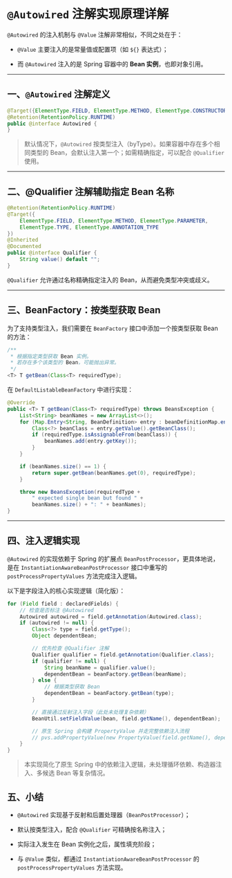 

# `@Autowired` 注解实现原理详解

`@Autowired` 的注入机制与 `@Value` 注解非常相似，不同之处在于：

- `@Value` 主要注入的是常量值或配置项（如 `${}` 表达式）；
    
- 而 `@Autowired` 注入的是 Spring 容器中的 **Bean 实例**，也即对象引用。
    

---

## 一、`@Autowired` 注解定义

```java
@Target({ElementType.FIELD, ElementType.METHOD, ElementType.CONSTRUCTOR})
@Retention(RetentionPolicy.RUNTIME)
public @interface Autowired {
}
```

> 默认情况下，`@Autowired` 按类型注入（byType）。如果容器中存在多个相同类型的 Bean，会默认注入第一个；如需精确指定，可以配合 `@Qualifier` 使用。

---

## 二、@Qualifier 注解辅助指定 Bean 名称

```java
@Retention(RetentionPolicy.RUNTIME)
@Target({
    ElementType.FIELD, ElementType.METHOD, ElementType.PARAMETER,
    ElementType.TYPE, ElementType.ANNOTATION_TYPE
})
@Inherited
@Documented
public @interface Qualifier {
    String value() default "";
}
```

`@Qualifier` 允许通过名称精确指定注入的 Bean，从而避免类型冲突或歧义。

---

## 三、BeanFactory：按类型获取 Bean

为了支持类型注入，我们需要在 `BeanFactory` 接口中添加一个按类型获取 Bean 的方法：

```java
/**
 * 根据指定类型获取 Bean 实例。
 * 若存在多个该类型的 Bean，可能抛出异常。
 */
<T> T getBean(Class<T> requiredType);
```

在 `DefaultListableBeanFactory` 中进行实现：

```java
@Override
public <T> T getBean(Class<T> requiredType) throws BeansException {
    List<String> beanNames = new ArrayList<>();
    for (Map.Entry<String, BeanDefinition> entry : beanDefinitionMap.entrySet()) {
        Class<?> beanClass = entry.getValue().getBeanClass();
        if (requiredType.isAssignableFrom(beanClass)) {
            beanNames.add(entry.getKey());
        }
    }

    if (beanNames.size() == 1) {
        return super.getBean(beanNames.get(0), requiredType);
    }

    throw new BeansException(requiredType + 
        " expected single bean but found " + 
        beanNames.size() + ": " + beanNames);
}
```

---

## 四、注入逻辑实现

`@Autowired` 的实现依赖于 Spring 的扩展点 `BeanPostProcessor`，更具体地说，是在 `InstantiationAwareBeanPostProcessor` 接口中重写的 `postProcessPropertyValues` 方法完成注入逻辑。

以下是字段注入的核心实现逻辑（简化版）：

```java
for (Field field : declaredFields) {
    // 检查是否标注 @Autowired
    Autowired autowired = field.getAnnotation(Autowired.class);
    if (autowired != null) {
        Class<?> type = field.getType();
        Object dependentBean;

        // 优先检查 @Qualifier 注解
        Qualifier qualifier = field.getAnnotation(Qualifier.class);
        if (qualifier != null) {
            String beanName = qualifier.value();
            dependentBean = beanFactory.getBean(beanName);
        } else {
            // 根据类型获取 Bean
            dependentBean = beanFactory.getBean(type);
        }

        // 直接通过反射注入字段（此处未处理复杂依赖）
        BeanUtil.setFieldValue(bean, field.getName(), dependentBean);

        // 原生 Spring 会构建 PropertyValue 并走完整依赖注入流程
        // pvs.addPropertyValue(new PropertyValue(field.getName(), dependentBean));
    }
}
```

>  本实现简化了原生 Spring 中的依赖注入逻辑，未处理循环依赖、构造器注入、多候选 Bean 等复杂情况。



## 五、小结

- `@Autowired` 实现基于反射和后置处理器（`BeanPostProcessor`）；

- 默认按类型注入，配合 `@Qualifier` 可精确按名称注入；

- 实际注入发生在 Bean 实例化之后，属性填充阶段；

- 与 `@Value` 类似，都通过 `InstantiationAwareBeanPostProcessor` 的 `postProcessPropertyValues` 方法实现。
